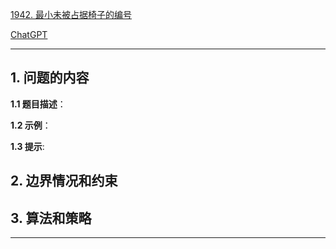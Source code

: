[1942. 最小未被占据椅子的编号](https://leetcode.cn/problems/the-number-of-the-smallest-unoccupied-chair)

[ChatGPT](chat.openai.com)

---

## 1. 问题的内容
**1.1 题目描述**：

**1.2 示例**：

**1.3 提示**:

## 2. 边界情况和约束


## 3. 算法和策略

---


